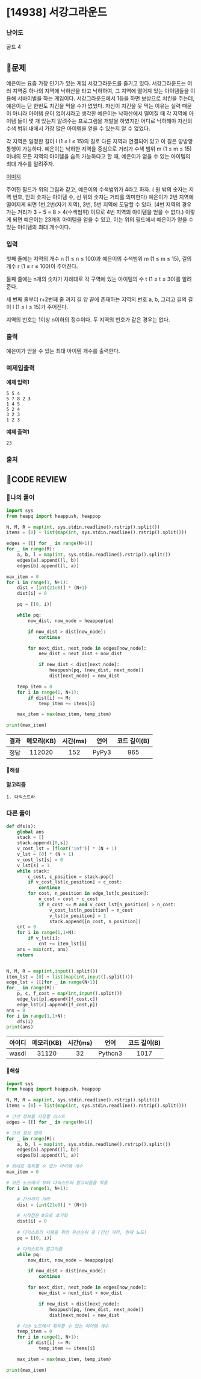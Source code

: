 # [14938] 서강그라운드

### **난이도**
골드 4
## **📝문제**
예은이는 요즘 가장 인기가 있는 게임 서강그라운드를 즐기고 있다. 서강그라운드는 여러 지역중 하나의 지역에 낙하산을 타고 낙하하여, 그 지역에 떨어져 있는 아이템들을 이용해 서바이벌을 하는 게임이다. 서강그라운드에서 1등을 하면 보상으로 치킨을 주는데, 예은이는 단 한번도 치킨을 먹을 수가 없었다. 자신이 치킨을 못 먹는 이유는 실력 때문이 아니라 아이템 운이 없어서라고 생각한 예은이는 낙하산에서 떨어질 때 각 지역에 아이템 들이 몇 개 있는지 알려주는 프로그램을 개발을 하였지만 어디로 낙하해야 자신의 수색 범위 내에서 가장 많은 아이템을 얻을 수 있는지 알 수 없었다.

각 지역은 일정한 길이 l (1 ≤ l ≤ 15)의 길로 다른 지역과 연결되어 있고 이 길은 양방향 통행이 가능하다. 예은이는 낙하한 지역을 중심으로 거리가 수색 범위 m (1 ≤ m ≤ 15) 이내의 모든 지역의 아이템을 습득 가능하다고 할 때, 예은이가 얻을 수 있는 아이템의 최대 개수를 알려주자.

[이미지](https://upload.acmicpc.net/ef3a5124-833a-42ef-a092-fd658bc8e662/-/preview/)

주어진 필드가 위의 그림과 같고, 예은이의 수색범위가 4라고 하자. ( 원 밖의 숫자는 지역 번호, 안의 숫자는 아이템 수, 선 위의 숫자는 거리를 의미한다) 예은이가 2번 지역에 떨어지게 되면 1번,2번(자기 지역), 3번, 5번 지역에 도달할 수 있다. (4번 지역의 경우 가는 거리가 3 + 5 = 8 > 4(수색범위) 이므로 4번 지역의 아이템을 얻을 수 없다.) 이렇게 되면 예은이는 23개의 아이템을 얻을 수 있고, 이는 위의 필드에서 예은이가 얻을 수 있는 아이템의 최대 개수이다.
### **입력**
첫째 줄에는 지역의 개수 n (1 ≤ n ≤ 100)과 예은이의 수색범위 m (1 ≤ m ≤ 15), 길의 개수 r (1 ≤ r ≤ 100)이 주어진다.

둘째 줄에는 n개의 숫자가 차례대로 각 구역에 있는 아이템의 수 t (1 ≤ t ≤ 30)를 알려준다.

세 번째 줄부터 r+2번째 줄 까지 길 양 끝에 존재하는 지역의 번호 a, b, 그리고 길의 길이 l (1 ≤ l ≤ 15)가 주어진다.

지역의 번호는 1이상 n이하의 정수이다. 두 지역의 번호가 같은 경우는 없다.
### **출력**
예은이가 얻을 수 있는 최대 아이템 개수를 출력한다.
### **예제입출력**

**예제 입력1**

```
5 5 4
5 7 8 2 3
1 4 5
5 2 4
3 2 3
1 2 3
```

**예제 출력1**

```
23
```

### **출처**

## **🧐CODE REVIEW**

### **🧾나의 풀이**

```python
import sys
from heapq import heappush, heappop

N, M, R = map(int, sys.stdin.readline().rstrip().split())
items = [0] + list(map(int, sys.stdin.readline().rstrip().split()))

edges = [[] for _ in range(N+1)]
for _ in range(R):
    a, b, l = map(int, sys.stdin.readline().rstrip().split())
    edges[a].append((l, b))
    edges[b].append((l, a))

max_item = 0
for i in range(1, N+1):
    dist = [int(21e8)] * (N+1)
    dist[i] = 0

    pq = [(0, i)]

    while pq:
        now_dist, now_node = heappop(pq)

        if now_dist > dist[now_node]:
            continue

        for next_dist, next_node in edges[now_node]:
            new_dist = next_dist + now_dist

            if new_dist < dist[next_node]:
                heappush(pq, (new_dist, next_node))
                dist[next_node] = new_dist

    temp_item = 0
    for i in range(1, N+1):
        if dist[i] <= M:
            temp_item += items[i]

    max_item = max(max_item, temp_item)

print(max_item)
```

결과	| 메모리(KB) |	시간(ms) |	언어 |	코드 길이(B)
:----:|:-----:|:-----:|:-----:|:--------:
정답|112020|152|PyPy3|965
#### **📝해설**

**알고리즘**
```
1. 다익스트라
```

### **다른 풀이**

```python
def dfs(s):
    global ans
    stack = []
    stack.append([0,s])
    v_cost_lst = [float('inf')] * (N + 1)
    v_lst = [0] * (N + 1)
    v_cost_lst[s] = 0
    v_lst[s] = 1
    while stack:
        c_cost, c_position = stack.pop()
        if v_cost_lst[c_position] < c_cost:
            continue
        for cost, n_position in edge_lst[c_position]:
            n_cost = cost + c_cost
            if n_cost <= M and v_cost_lst[n_position] > n_cost:
                v_cost_lst[n_position] = n_cost
                v_lst[n_position] = 1
                stack.append([n_cost, n_position])
    cnt = 0
    for i in range(1,1+N):
        if v_lst[i]:
            cnt += item_lst[i]
    ans = max(cnt, ans)
    return


N, M, R = map(int,input().split())
item_lst = [0] + list(map(int,input().split()))
edge_lst = [[]for _ in range(N+1)]
for _ in range(R):
    p, c, f_cost = map(int,input().split())
    edge_lst[p].append([f_cost,c])
    edge_lst[c].append([f_cost,p])
ans = 0
for i in range(1,1+N):
    dfs(i)
print(ans)
```

아이디 | 메모리(KB) |	시간(ms) |	언어 |	코드 길이(B) 
:-----:|:-----:|:-----:|:----:|:--------:
wasdl|31120|32|Python3|1017
#### **📝해설**

```python
import sys
from heapq import heappush, heappop

N, M, R = map(int, sys.stdin.readline().rstrip().split())
items = [0] + list(map(int, sys.stdin.readline().rstrip().split()))

# 간선 정보를 저장할 리스트
edges = [[] for _ in range(N+1)]

# 간선 정보 입력
for _ in range(R):
    a, b, l = map(int, sys.stdin.readline().rstrip().split())
    edges[a].append((l, b))
    edges[b].append((l, a))

# 최대로 획득할 수 있는 아이템 개수
max_item = 0

# 모든 노드에서 부터 다익스트라 알고리즘을 적용
for i in range(1, N+1):

    # 간선까지 거리
    dist = [int(21e8)] * (N+1)

    # 시작점은 0으로 초기화
    dist[i] = 0
    
    # 다익스트라 사용을 위한 우선순위 큐 (간선 거리, 현재 노드)
    pq = [(0, i)]

    # 다익스트라 알고리즘
    while pq:
        now_dist, now_node = heappop(pq)

        if now_dist > dist[now_node]:
            continue

        for next_dist, next_node in edges[now_node]:
            new_dist = next_dist + now_dist

            if new_dist < dist[next_node]:
                heappush(pq, (new_dist, next_node))
                dist[next_node] = new_dist

    # 이번 노드에서 획득할 수 있는 아이템 개수
    temp_item = 0
    for i in range(1, N+1):
        if dist[i] <= M:
            temp_item += items[i]

    max_item = max(max_item, temp_item)

print(max_item)
```